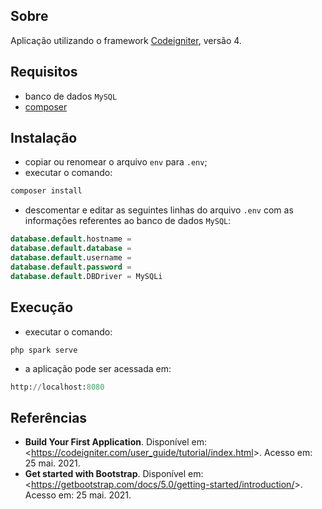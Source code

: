 ## Sobre

Aplicação utilizando o framework [Codeigniter](https://codeigniter.com), versão 4.

## Requisitos 

- banco de dados `MySQL`
- [composer](https://getcomposer.org/)

## Instalação

- copiar ou renomear o arquivo `env` para `.env`;
- executar o comando:

```cmd
composer install
```

- descomentar e editar as seguintes linhas do arquivo `.env` com as informações referentes ao banco de dados `MySQL`:

```sql
database.default.hostname = 
database.default.database = 
database.default.username = 
database.default.password = 
database.default.DBDriver = MySQLi
```

## Execução

- executar o comando:

```
php spark serve
```

- a aplicação pode ser acessada em:

```python
http://localhost:8080
```

## Referências

- <b>Build Your First Application</b>. Disponível em: &lt;https://codeigniter.com/user_guide/tutorial/index.html&gt;. Acesso em: 25 mai. 2021.
- <b>Get started with Bootstrap</b>. Disponível em: &lt;https://getbootstrap.com/docs/5.0/getting-started/introduction/&gt;. Acesso em: 25 mai. 2021.
